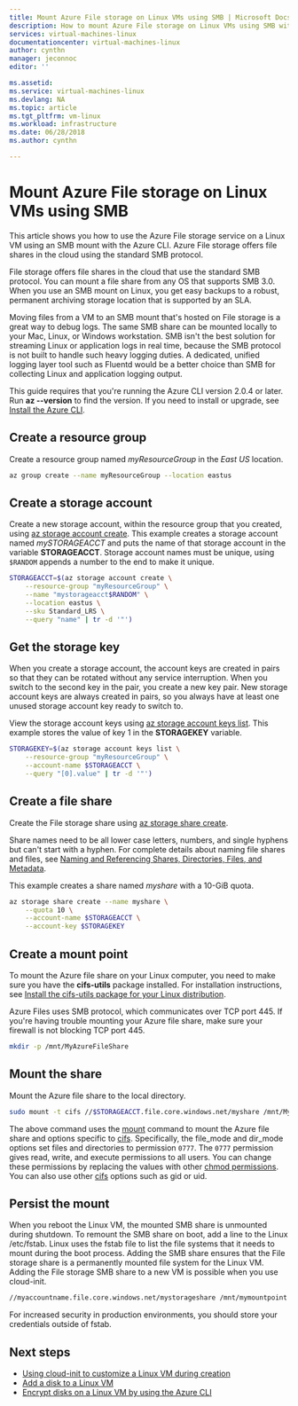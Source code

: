 ```yaml
---
title: Mount Azure File storage on Linux VMs using SMB | Microsoft Docs
description: How to mount Azure File storage on Linux VMs using SMB with the Azure CLI
services: virtual-machines-linux
documentationcenter: virtual-machines-linux
author: cynthn
manager: jeconnoc
editor: ''

ms.assetid:
ms.service: virtual-machines-linux
ms.devlang: NA
ms.topic: article
ms.tgt_pltfrm: vm-linux
ms.workload: infrastructure
ms.date: 06/28/2018
ms.author: cynthn

---
```


# Mount Azure File storage on Linux VMs using SMB

This article shows you how to use the Azure File storage service on a Linux VM using an SMB mount with the Azure CLI. Azure File storage offers file shares in the cloud using the standard SMB protocol. 

File storage offers file shares in the cloud that use the standard SMB protocol. You can mount a file share from any OS that supports SMB 3.0. When you use an SMB mount on Linux, you get easy backups to a robust, permanent archiving storage location that is supported by an SLA.

Moving files from a VM to an SMB mount that's hosted on File storage is a great way to debug logs. The same SMB share can be mounted locally to your Mac, Linux, or Windows workstation. SMB isn't the best solution for streaming Linux or application logs in real time, because the SMB protocol is not built to handle such heavy logging duties. A dedicated, unified logging layer tool such as Fluentd would be a better choice than SMB for collecting Linux and application logging output.

This guide requires that you're running the Azure CLI version 2.0.4 or later. Run **az --version** to find the version. If you need to install or upgrade, see [Install the Azure CLI](/cli/azure/install-azure-cli). 


## Create a resource group

Create a resource group named *myResourceGroup* in the *East US* location.

```bash
az group create --name myResourceGroup --location eastus
```

## Create a storage account

Create a new storage account, within the resource group that you created, using [az storage account create](/cli/azure/storage/account#create). This example creates a storage account named *mySTORAGEACCT<random number>* and puts the name of that storage account in the variable **STORAGEACCT**. Storage account names must be unique, using `$RANDOM` appends a number to the end to make it unique.

```bash
STORAGEACCT=$(az storage account create \
    --resource-group "myResourceGroup" \
    --name "mystorageacct$RANDOM" \
    --location eastus \
    --sku Standard_LRS \
    --query "name" | tr -d '"')
```

## Get the storage key

When you create a storage account, the account keys are created in pairs so that they can be rotated without any service interruption. When you switch to the second key in the pair, you create a new key pair. New storage account keys are always created in pairs, so you always have at least one unused storage account key ready to switch to.

View the storage account keys using [az storage account keys list](/cli/azure/storage/account/keys#list). This example stores the value of key 1 in the **STORAGEKEY** variable.

```bash
STORAGEKEY=$(az storage account keys list \
    --resource-group "myResourceGroup" \
    --account-name $STORAGEACCT \
    --query "[0].value" | tr -d '"')
```

## Create a file share

Create the File storage share using [az storage share create](/cli/azure/storage/share#create). 

Share names need to be all lower case letters, numbers, and single hyphens but can't start with a hyphen. For complete details about naming file shares and files, see [Naming and Referencing Shares, Directories, Files, and Metadata](https://docs.microsoft.com/rest/api/storageservices/Naming-and-Referencing-Shares--Directories--Files--and-Metadata).

This example creates a share named *myshare* with a 10-GiB quota. 

```bash
az storage share create --name myshare \
    --quota 10 \
    --account-name $STORAGEACCT \
    --account-key $STORAGEKEY
```

## Create a mount point

To mount the Azure file share on your Linux computer, you need to make sure you have the **cifs-utils** package installed. For installation instructions, see [Install the cifs-utils package for your Linux distribution](../../storage/files/storage-how-to-use-files-linux.md#install-cifs-utils).

Azure Files uses SMB protocol, which communicates over TCP port 445.  If you're having trouble mounting your Azure file share, make sure your firewall is not blocking TCP port 445.


```bash
mkdir -p /mnt/MyAzureFileShare
```

## Mount the share

Mount the Azure file share to the local directory. 

```bash
sudo mount -t cifs //$STORAGEACCT.file.core.windows.net/myshare /mnt/MyAzureFileShare -o vers=3.0,username=$STORAGEACCT,password=$STORAGEKEY,dir_mode=0777,file_mode=0777,serverino
```

The above command uses the [mount](https://linux.die.net/man/8/mount) command to mount the Azure file share and options specific to [cifs](https://linux.die.net/man/8/mount.cifs). Specifically, the file_mode and dir_mode options set files and directories to permission `0777`. The `0777` permission gives read, write, and execute permissions to all users. You can change these permissions by replacing the values with other [chmod permissions](https://en.wikipedia.org/wiki/Chmod). You can also use other [cifs](https://linux.die.net/man/8/mount.cifs) options such as gid or uid. 


## Persist the mount

When you reboot the Linux VM, the mounted SMB share is unmounted during shutdown. To remount the SMB share on boot, add a line to the Linux /etc/fstab. Linux uses the fstab file to list the file systems that it needs to mount during the boot process. Adding the SMB share ensures that the File storage share is a permanently mounted file system for the Linux VM. Adding the File storage SMB share to a new VM is possible when you use cloud-init.

```bash
//myaccountname.file.core.windows.net/mystorageshare /mnt/mymountpoint cifs vers=3.0,username=mystorageaccount,password=myStorageAccountKeyEndingIn==,dir_mode=0777,file_mode=0777
```
For increased security in production environments, you should store your credentials outside of fstab.

## Next steps

- [Using cloud-init to customize a Linux VM during creation](using-cloud-init.md)
- [Add a disk to a Linux VM](add-disk.md)
- [Encrypt disks on a Linux VM by using the Azure CLI](encrypt-disks.md)

